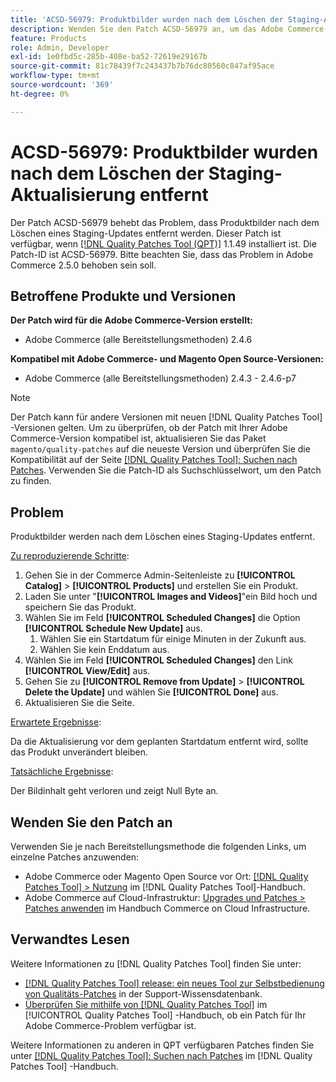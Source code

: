 ```yaml
---
title: 'ACSD-56979: Produktbilder wurden nach dem Löschen der Staging-Aktualisierung entfernt'
description: Wenden Sie den Patch ACSD-56979 an, um das Adobe Commerce-Problem zu beheben, bei dem Produktbilder nach dem Löschen eines Staging-Updates entfernt werden
feature: Products
role: Admin, Developer
exl-id: 1e0fbd5c-285b-408e-ba52-72619e29167b
source-git-commit: 81c78439f7c243437b7b76dc80560c847af95ace
workflow-type: tm+mt
source-wordcount: '369'
ht-degree: 0%

---
```


# ACSD-56979: Produktbilder wurden nach dem Löschen der Staging-Aktualisierung entfernt

Der Patch ACSD-56979 behebt das Problem, dass Produktbilder nach dem Löschen eines Staging-Updates entfernt werden. Dieser Patch ist verfügbar, wenn [[!DNL Quality Patches Tool (QPT)]](https://experienceleague.adobe.com/en/docs/commerce-knowledge-base/kb/announcements/commerce-announcements/magento-quality-patches-released-new-tool-to-self-serve-quality-patches) 1.1.49 installiert ist. Die Patch-ID ist ACSD-56979. Bitte beachten Sie, dass das Problem in Adobe Commerce 2.5.0 behoben sein soll.

## Betroffene Produkte und Versionen

**Der Patch wird für die Adobe Commerce-Version erstellt:**

* Adobe Commerce (alle Bereitstellungsmethoden) 2.4.6

**Kompatibel mit Adobe Commerce- und Magento Open Source-Versionen:**

* Adobe Commerce (alle Bereitstellungsmethoden) 2.4.3 - 2.4.6-p7

>[!NOTE]
>
>Der Patch kann für andere Versionen mit neuen [!DNL Quality Patches Tool] -Versionen gelten. Um zu überprüfen, ob der Patch mit Ihrer Adobe Commerce-Version kompatibel ist, aktualisieren Sie das Paket `magento/quality-patches` auf die neueste Version und überprüfen Sie die Kompatibilität auf der Seite [[!DNL Quality Patches Tool]: Suchen nach Patches](https://experienceleague.adobe.com/tools/commerce-quality-patches/index.html). Verwenden Sie die Patch-ID als Suchschlüsselwort, um den Patch zu finden.

## Problem

Produktbilder werden nach dem Löschen eines Staging-Updates entfernt.

<u>Zu reproduzierende Schritte</u>:

1. Gehen Sie in der Commerce Admin-Seitenleiste zu **[!UICONTROL Catalog]** > **[!UICONTROL Products]** und erstellen Sie ein Produkt.
1. Laden Sie unter &quot;**[!UICONTROL Images and Videos]**&quot;ein Bild hoch und speichern Sie das Produkt.
1. Wählen Sie im Feld **[!UICONTROL Scheduled Changes]** die Option **[!UICONTROL Schedule New Update]** aus.
   1. Wählen Sie ein Startdatum für einige Minuten in der Zukunft aus.
   1. Wählen Sie kein Enddatum aus.
1. Wählen Sie im Feld **[!UICONTROL Scheduled Changes]** den Link **[!UICONTROL View/Edit]** aus.
1. Gehen Sie zu **[!UICONTROL Remove from Update]** > **[!UICONTROL Delete the Update]** und wählen Sie **[!UICONTROL Done]** aus.
1. Aktualisieren Sie die Seite.

<u>Erwartete Ergebnisse</u>:

Da die Aktualisierung vor dem geplanten Startdatum entfernt wird, sollte das Produkt unverändert bleiben.

<u>Tatsächliche Ergebnisse</u>:

Der Bildinhalt geht verloren und zeigt Null Byte an.

## Wenden Sie den Patch an

Verwenden Sie je nach Bereitstellungsmethode die folgenden Links, um einzelne Patches anzuwenden:

* Adobe Commerce oder Magento Open Source vor Ort: [[!DNL Quality Patches Tool] > Nutzung](/help/tools/quality-patches-tool/usage.md) im [!DNL Quality Patches Tool]-Handbuch.
* Adobe Commerce auf Cloud-Infrastruktur: [Upgrades und Patches > Patches anwenden](https://experienceleague.adobe.com/docs/commerce-cloud-service/user-guide/develop/upgrade/apply-patches.html) im Handbuch Commerce on Cloud Infrastructure.

## Verwandtes Lesen

Weitere Informationen zu [!DNL Quality Patches Tool] finden Sie unter:

* [[!DNL Quality Patches Tool] release: ein neues Tool zur Selbstbedienung von Qualitäts-Patches](https://experienceleague.adobe.com/en/docs/commerce-knowledge-base/kb/announcements/commerce-announcements/magento-quality-patches-released-new-tool-to-self-serve-quality-patches) in der Support-Wissensdatenbank.
* [Überprüfen Sie mithilfe von  [!DNL Quality Patches Tool]](/help/tools/quality-patches-tool/patches-available-in-qpt/check-patch-for-magento-issue-with-magento-quality-patches.md) im [!UICONTROL Quality Patches Tool] -Handbuch, ob ein Patch für Ihr Adobe Commerce-Problem verfügbar ist.


Weitere Informationen zu anderen in QPT verfügbaren Patches finden Sie unter [[!DNL Quality Patches Tool]: Suchen nach Patches](https://experienceleague.adobe.com/tools/commerce-quality-patches/index.html) im [!DNL Quality Patches Tool] -Handbuch.
